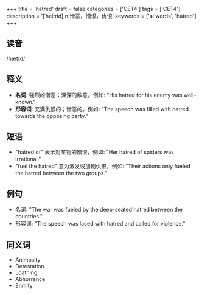 +++
title = 'hatred'
draft = false
categories = ['CET4']
tags = ['CET4']
description = '[ˈheitrid] n.憎恶，憎恨，仇恨'
keywords = ['ai words', 'hatred']
+++

## 读音
/hætɪd/

## 释义
- **名词**: 强烈的憎恶；深深的敌意。例如: "His hatred for his enemy was well-known."
- **形容词**: 充满仇恨的；憎恶的。例如: "The speech was filled with hatred towards the opposing party."

## 短语
- "hatred of" 表示对某物的憎恨，例如: "Her hatred of spiders was irrational."
- "fuel the hatred" 意为激发或加剧仇恨，例如: "Their actions only fueled the hatred between the two groups."

## 例句
- 名词: "The war was fueled by the deep-seated hatred between the countries."
- 形容词: "The speech was laced with hatred and called for violence."

## 同义词
- Animosity
- Detestation
- Loathing
- Abhorrence
- Enmity
